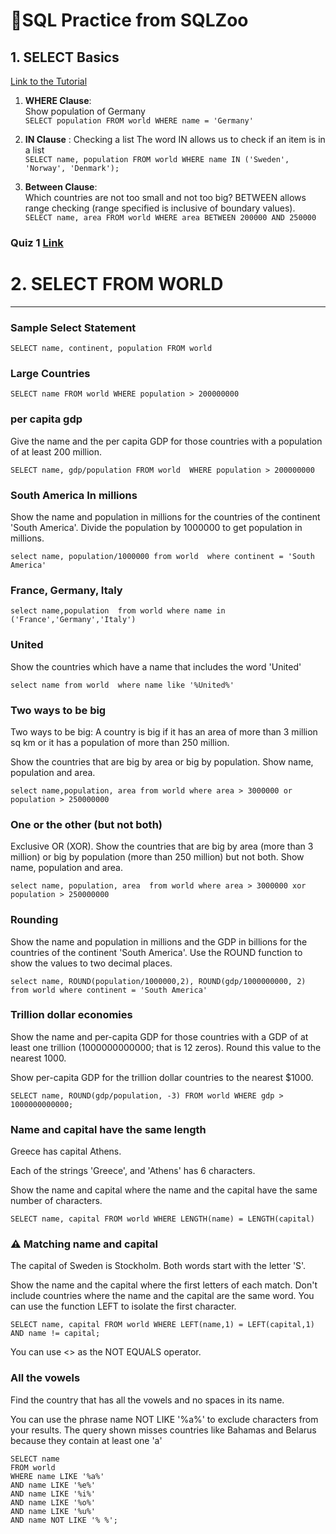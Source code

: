 # 🚀SQL Practice from SQLZoo

## 1. SELECT Basics

[Link to the Tutorial](https://sqlzoo.net/wiki/SELECT_basics)

1. **WHERE Clause**:<br>
Show population of Germany<br>
`SELECT population FROM world WHERE name = 'Germany'`

2. **IN Clause** :
Checking a list The word IN allows us to check if an item is in a list<br>
`SELECT name, population FROM world
  WHERE name IN ('Sweden', 'Norway', 'Denmark');`

3. **Between Clause**:<br>
Which countries are not too small and not too big? BETWEEN allows range checking (range specified is inclusive of boundary values).<br>
`SELECT name, area FROM world
  WHERE area BETWEEN 200000 AND 250000`
  
 ### Quiz 1 [Link](https://sqlzoo.net/wiki/SELECT_Quiz)
 
# 2. SELECT FROM WORLD
<hr>

### Sample Select Statement

`SELECT name, continent, population FROM world`

### Large Countries

`SELECT name FROM world
WHERE population > 200000000`

### per capita gdp

Give the name and the per capita GDP for those countries with a population of at least 200 million.

`SELECT name, gdp/population
FROM world 
WHERE population > 200000000`

### South America In millions

Show the name and population in millions for the countries of the continent 'South America'. Divide the population by 1000000 to get population in millions.

`select name, population/1000000
from world 
where continent = 'South America'`

### France, Germany, Italy

`select name,population 
from world
where name in ('France','Germany','Italy')`

### United

Show the countries which have a name that includes the word 'United'

`select name
from world 
where name like '%United%'`

### Two ways to be big

Two ways to be big: A country is big if it has an area of more than 3 million sq km or it has a population of more than 250 million.

Show the countries that are big by area or big by population. Show name, population and area.

`select name,population, area
from world
where area > 3000000 or population > 250000000`

### One or the other (but not both)

Exclusive OR (XOR). Show the countries that are big by area (more than 3 million) or big by population (more than 250 million) but not both. Show name, population and area.

`select name, population, area 
from world
where area > 3000000 xor population > 250000000`

### Rounding

Show the name and population in millions and the GDP in billions for the countries of the continent 'South America'. Use the ROUND function to show the values to two decimal places.

`select name, ROUND(population/1000000,2), ROUND(gdp/1000000000, 2)
from world
where continent = 'South America'`

### Trillion dollar economies

Show the name and per-capita GDP for those countries with a GDP of at least one trillion (1000000000000; that is 12 zeros). Round this value to the nearest 1000.

Show per-capita GDP for the trillion dollar countries to the nearest $1000.

`SELECT name, ROUND(gdp/population, -3)
FROM world
WHERE gdp > 1000000000000;`

### Name and capital have the same length

Greece has capital Athens.

Each of the strings 'Greece', and 'Athens' has 6 characters.

Show the name and capital where the name and the capital have the same number of characters.

`SELECT name, capital
FROM world
WHERE LENGTH(name) = LENGTH(capital)`

### ⚠ Matching name and capital

The capital of Sweden is Stockholm. Both words start with the letter 'S'.

Show the name and the capital where the first letters of each match. Don't include countries where the name and the capital are the same word.
You can use the function LEFT to isolate the first character.

`SELECT name, capital
FROM world
WHERE LEFT(name,1) = LEFT(capital,1) 
AND name != capital;`

You can use <> as the NOT EQUALS operator.

### All the vowels

Find the country that has all the vowels and no spaces in its name.

You can use the phrase name NOT LIKE '%a%' to exclude characters from your results.
The query shown misses countries like Bahamas and Belarus because they contain at least one 'a'

```
SELECT name
FROM world
WHERE name LIKE '%a%' 
AND name LIKE '%e%' 
AND name LIKE '%i%' 
AND name LIKE '%o%' 
AND name LIKE '%u%' 
AND name NOT LIKE '% %';
```
